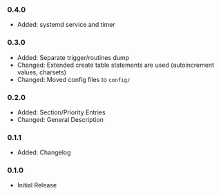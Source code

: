 ### 0.4.0 ###
* Added: systemd service and timer

### 0.3.0 ###
* Added: Separate trigger/routines dump
* Changed: Extended create table statements are used (autoincrement values, charsets)
* Changed: Moved config files to `config/`

### 0.2.0 ###
* Added: Section/Priority Entries
* Changed: General Description

### 0.1.1 ###
* Added: Changelog

### 0.1.0 ###
* Initial Release